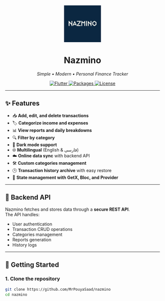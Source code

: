 <p align="center">
  <img src="assets/images/logo.png" alt="Nazmino Logo" width="120" />
</p>

<h1 align="center">Nazmino</h1>
<p align="center">
  <em>Simple • Modern • Personal Finance Tracker</em>
</p>

<p align="center">
  <a href="https://flutter.dev/">
    <img src="https://img.shields.io/badge/Flutter-3.x-blue?logo=flutter" alt="Flutter" />
  </a>
  <a href="https://pub.dev/">
    <img src="https://img.shields.io/badge/Packages-GetX%20%7C%20Dio%20%7C%20Bloc%20%7C%20Provider-green" alt="Packages" />
  </a>
  <a href="LICENSE">
    <img src="https://img.shields.io/badge/License-MIT-orange" alt="License" />
  </a>
</p>

---

## ✨ Features

- 📥 **Add, edit, and delete transactions**  
- 🏷 **Categorize income and expenses**  
- 📊 **View reports and daily breakdowns**  
- 🔍 **Filter by category**  
- 🌙 **Dark mode support**  
- 🌐 **Multilingual** (English & فارسی)  
- ☁️ **Online data sync** with backend API  
- 🛠 **Custom categories management**  
- 🕒 **Transaction history archive** with easy restore  
- 🔄 **State management with GetX, Bloc, and Provider**  

---

## 📡 Backend API
Nazmino fetches and stores data through a **secure REST API**.  
The API handles:
- User authentication
- Transaction CRUD operations
- Categories management
- Reports generation
- History logs

---

## 🚀 Getting Started

### 1. Clone the repository
```bash
git clone https://github.com/MrPouyaSaad/nazmino
cd nazmino
